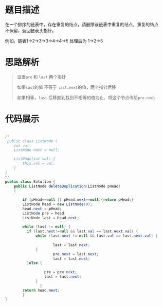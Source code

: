 #  题目描述
在一个排序的链表中，存在重复的结点，请删除该链表中重复的结点，重复的结点不保留，返回链表头指针。

例如，链表1->2->3->3->4->4->5 处理后为 1->2->5

#  思路解析

>设置`pre` 和 `last` 两个指针
>
>如果`last`的值 不等于 `last.next`的值，两个指针后移
>
>如果相等，`last` 后移直到找到不相等的值为止，将这个节点传给`pre.next`

#  代码展示

```java

/*
 public class ListNode {
    int val;
    ListNode next = null;

    ListNode(int val) {
        this.val = val;
    }
}
*/
public class Solution {
    public ListNode deleteDuplication(ListNode pHead)
    {
        
        if (pHead==null || pHead.next==null){return pHead;}
        ListNode head = new ListNode(0);
        head.next = pHead;
        ListNode pre = head;
        ListNode last = head.next;
       
        while (last != null) {
          if (last.next!=null && last.val == last.next.val) {
              while (last.next != null && last.val == last.next.val) {
               
                      last = last.next;
              }   
                      pre.next = last.next;
                      last = last.next;
          }else {
                  
                  pre = pre.next;
                  last = last.next;
              }
                }
        return head.next;
        } 
}
```


